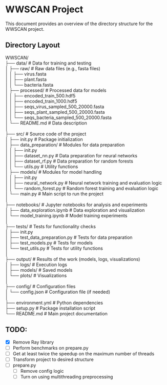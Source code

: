 # WWSCAN Project

This document provides an overview of the directory structure for the WWSCAN project.

## Directory Layout

WWSCAN/  
├── data/ # Data for training and testing  
│ ├── raw/ # Raw data files (e.g., fasta files)  
│ │ ├── virus.fasta  
│ │ ├── plant.fasta  
│ │ └── bacteria.fasta  
│ ├── processed/ # Processed data for models  
│ │ ├── encoded_train_500.hdf5  
│ │ ├── encoded_train_1000.hdf5  
│ │ ├── seqs_virus_sampled_500_20000.fasta  
│ │ ├── seqs_plant_sampled_500_20000.fasta  
│ │ └── seqs_bacteria_sampled_500_20000.fasta  
│ └── README.md # Data description  
│  
├── src/ # Source code of the project  
│ ├── init.py # Package initialization  
│ ├── data_preparation/ # Modules for data preparation  
│ │ ├── init.py  
│ │ ├── dataset_nn.py # Data preparation for neural networks  
│ │ ├── dataset_rf.py # Data preparation for random forests  
│ │ └── utils.py # Utility functions  
│ ├── models/ # Modules for model handling  
│ │ ├── init.py  
│ │ ├── neural_network.py # Neural network training and evaluation logic  
│ │ └── random_forest.py # Random forest training and evaluation logic  
│ └── main.py # Main script to run the project  
│  
├── notebooks/ # Jupyter notebooks for analysis and experiments  
│ ├── data_exploration.ipynb # Data exploration and visualization  
│ └── model_training.ipynb # Model training experiments  
│  
├── tests/ # Tests for functionality checks  
│ ├── init.py  
│ ├── test_data_preparation.py # Tests for data preparation  
│ ├── test_models.py # Tests for models  
│ └── test_utils.py # Tests for utility functions  
│  
├── output/ # Results of the work (models, logs, visualizations)  
│ ├── logs/ # Execution logs  
│ ├── models/ # Saved models  
│ └── plots/ # Visualizations  
│  
├── config/ # Configuration files  
│ └── config.json # Configuration file (if needed)  
│  
├── environment.yml # Python dependencies  
├── setup.py # Package installation script  
└── README.md # Main project documentation  

## TODO:
- [x] Remove Ray library  
- [ ] Perform benchmarks on prepare.py  
- [ ] Get at least twice the speedup on the maximum number of threads  
- [ ] Transform project to desired structure
- [ ] prepare.py
    - [ ] Remove config logic  
    - [ ] Turn on using multithreading preprocessing 
